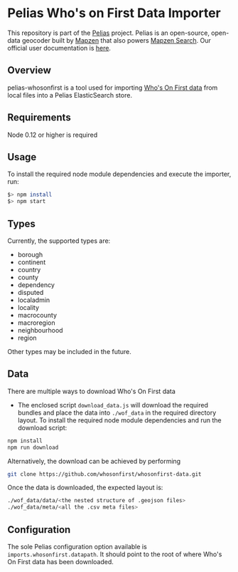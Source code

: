 # Pelias Who's on First Data Importer

This repository is part of the [Pelias](https://github.com/pelias/pelias)
project. Pelias is an open-source, open-data geocoder built by
[Mapzen](https://www.mapzen.com/) that also powers [Mapzen Search](https://mapzen.com/projects/search). Our
official user documentation is [here](https://mapzen.com/documentation/search/).

## Overview

pelias-whosonfirst is a tool used for importing [Who's On First data](https://whosonfirst.mapzen.com/) from local files into a Pelias ElasticSearch store.

## Requirements

Node 0.12 or higher is required

## Usage

To install the required node module dependencies and execute the importer, run:

```bash
$> npm install
$> npm start
```

## Types

Currently, the supported types are:

- borough
- continent
- country
- county
- dependency
- disputed
- localadmin
- locality
- macrocounty
- macroregion
- neighbourhood
- region

Other types may be included in the future.

## Data

There are multiple ways to download Who's On First data

* The enclosed script `download_data.js` will download the required bundles and place the data into `./wof_data` in the required directory layout.  To install the required node module dependencies and run the download script:

```bash
npm install
npm run download
```

Alternatively, the download can be achieved by performing

```bash
git clone https://github.com/whosonfirst/whosonfirst-data.git
```

Once the data is downloaded, the expected layout is:

```bash
./wof_data/data/<the nested structure of .geojson files>
./wof_data/meta/<all the .csv meta files>
```


## Configuration

The sole Pelias configuration option available is `imports.whosonfirst.datapath`.  It should point to the root of where Who's On First data has been downloaded.
